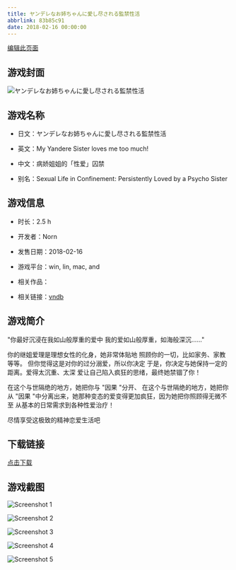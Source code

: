 ```yaml
---
title: ヤンデレなお姉ちゃんに愛し尽される監禁性活
abbrlink: 83b85c91
date: 2018-02-16 00:00:00
---
```

[编辑此页面](https://github.com/ACG-3/ADV3-source/blob/main/source/_posts/games/%E3%83%A4%E3%83%B3%E3%83%87%E3%83%AC%E3%81%AA%E3%81%8A%E5%A7%89%E3%81%A1%E3%82%83%E3%82%93%E3%81%AB%E6%84%9B%E3%81%97%E5%B0%BD%E3%81%95%E3%82%8C%E3%82%8B%E7%9B%A3%E7%A6%81%E6%80%A7%E6%B4%BB.md)

## 游戏封面

![ヤンデレなお姉ちゃんに愛し尽される監禁性活](https://pan.timero.xyz/d/onedrive/img_lib_001/%E3%83%A4%E3%83%B3%E3%83%87%E3%83%AC%E3%81%AA%E3%81%8A%E5%A7%89%E3%81%A1%E3%82%83%E3%82%93%E3%81%AB%E6%84%9B%E3%81%97%E5%B0%BD%E3%81%95%E3%82%8C%E3%82%8B%E7%9B%A3%E7%A6%81%E6%80%A7%E6%B4%BB_cover.avif)


## 游戏名称

- 日文：ヤンデレなお姉ちゃんに愛し尽される監禁性活
- 英文：My Yandere Sister loves me too much!
- 中文：病娇姐姐的「性爱」囚禁

- 别名：Sexual Life in Confinement: Persistently Loved by a Psycho Sister


## 游戏信息

- 时长：2.5 h
- 开发者：Norn
- 发售日期：2018-02-16
- 游戏平台：win, lin, mac, and
- 相关作品：

- 相关链接：[vndb](https://vndb.org/v22503)


## 游戏简介

"你最好沉浸在我如山般厚重的爱中
我的爱如山般厚重，如海般深沉......"

你的继姐爱理是理想女性的化身，她非常体贴地
照顾你的一切，比如家务、家教等等。
但你觉得这是对你的过分溺爱，所以你决定
于是，你决定与她保持一定的距离。爱得太沉重、太深
爱让自己陷入疯狂的思绪，最终她禁锢了你！

在这个与世隔绝的地方，她把你与 "因果 "分开、
在这个与世隔绝的地方，她把你从 "因果 "中分离出来，她那种变态的爱变得更加疯狂，因为她把你照顾得无微不至
从基本的日常需求到各种性爱治疗！

尽情享受这极致的精神恋爱生活吧




## 下载链接

[点击下载](https://pan.timero.xyz/onedrive/adv_lib_001/%E3%83%A4%E3%83%B3%E3%83%87%E3%83%AC%E3%81%AA%E3%81%8A%E5%A7%89%E3%81%A1%E3%82%83%E3%82%93%E3%81%AB%E6%84%9B%E3%81%97%E5%B0%BD%E3%81%95%E3%82%8C%E3%82%8B%E7%9B%A3%E7%A6%81%E6%80%A7%E6%B4%BB)


## 游戏截图


![Screenshot 1](https://pan.timero.xyz/d/onedrive/img_lib_001/%E3%83%A4%E3%83%B3%E3%83%87%E3%83%AC%E3%81%AA%E3%81%8A%E5%A7%89%E3%81%A1%E3%82%83%E3%82%93%E3%81%AB%E6%84%9B%E3%81%97%E5%B0%BD%E3%81%95%E3%82%8C%E3%82%8B%E7%9B%A3%E7%A6%81%E6%80%A7%E6%B4%BB_Screenshot_1.avif)

![Screenshot 2](https://pan.timero.xyz/d/onedrive/img_lib_001/%E3%83%A4%E3%83%B3%E3%83%87%E3%83%AC%E3%81%AA%E3%81%8A%E5%A7%89%E3%81%A1%E3%82%83%E3%82%93%E3%81%AB%E6%84%9B%E3%81%97%E5%B0%BD%E3%81%95%E3%82%8C%E3%82%8B%E7%9B%A3%E7%A6%81%E6%80%A7%E6%B4%BB_Screenshot_2.avif)

![Screenshot 3](https://pan.timero.xyz/d/onedrive/img_lib_001/%E3%83%A4%E3%83%B3%E3%83%87%E3%83%AC%E3%81%AA%E3%81%8A%E5%A7%89%E3%81%A1%E3%82%83%E3%82%93%E3%81%AB%E6%84%9B%E3%81%97%E5%B0%BD%E3%81%95%E3%82%8C%E3%82%8B%E7%9B%A3%E7%A6%81%E6%80%A7%E6%B4%BB_Screenshot_3.avif)

![Screenshot 4](https://pan.timero.xyz/d/onedrive/img_lib_001/%E3%83%A4%E3%83%B3%E3%83%87%E3%83%AC%E3%81%AA%E3%81%8A%E5%A7%89%E3%81%A1%E3%82%83%E3%82%93%E3%81%AB%E6%84%9B%E3%81%97%E5%B0%BD%E3%81%95%E3%82%8C%E3%82%8B%E7%9B%A3%E7%A6%81%E6%80%A7%E6%B4%BB_Screenshot_4.avif)

![Screenshot 5](https://pan.timero.xyz/d/onedrive/img_lib_001/%E3%83%A4%E3%83%B3%E3%83%87%E3%83%AC%E3%81%AA%E3%81%8A%E5%A7%89%E3%81%A1%E3%82%83%E3%82%93%E3%81%AB%E6%84%9B%E3%81%97%E5%B0%BD%E3%81%95%E3%82%8C%E3%82%8B%E7%9B%A3%E7%A6%81%E6%80%A7%E6%B4%BB_Screenshot_5.avif)


